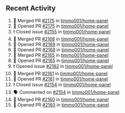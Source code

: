 ## Recent Activity

<!--START_SECTION:activity-->
1. 🎉 Merged PR [#2175](https://github.com/timmo001/home-panel/pull/2175) in [timmo001/home-panel](https://github.com/timmo001/home-panel)
2. 💪 Opened PR [#2175](https://github.com/timmo001/home-panel/pull/2175) in [timmo001/home-panel](https://github.com/timmo001/home-panel)
3. ❗️ Closed issue [#2155](https://github.com/timmo001/home-panel/issues/2155) in [timmo001/home-panel](https://github.com/timmo001/home-panel)
4. 🎉 Merged PR [#2168](https://github.com/timmo001/home-panel/pull/2168) in [timmo001/home-panel](https://github.com/timmo001/home-panel)
5. 💪 Opened PR [#2169](https://github.com/timmo001/home-panel/pull/2169) in [timmo001/home-panel](https://github.com/timmo001/home-panel)
6. 💪 Opened PR [#2168](https://github.com/timmo001/home-panel/pull/2168) in [timmo001/home-panel](https://github.com/timmo001/home-panel)
7. 🎉 Merged PR [#2165](https://github.com/timmo001/home-panel/pull/2165) in [timmo001/home-panel](https://github.com/timmo001/home-panel)
8. 💪 Opened PR [#2165](https://github.com/timmo001/home-panel/pull/2165) in [timmo001/home-panel](https://github.com/timmo001/home-panel)
9. ❗️ Opened issue [#2162](https://github.com/timmo001/home-panel/issues/2162) in [timmo001/home-panel](https://github.com/timmo001/home-panel)
10. 🎉 Merged PR [#2161](https://github.com/timmo001/home-panel/pull/2161) in [timmo001/home-panel](https://github.com/timmo001/home-panel)
11. 💪 Opened PR [#2161](https://github.com/timmo001/home-panel/pull/2161) in [timmo001/home-panel](https://github.com/timmo001/home-panel)
12. ❗️ Closed issue [#2154](https://github.com/timmo001/home-panel/issues/2154) in [timmo001/home-panel](https://github.com/timmo001/home-panel)
13. 🗣 Commented on [#2154](https://github.com/timmo001/home-panel/issues/2154) in [timmo001/home-panel](https://github.com/timmo001/home-panel)
14. 🎉 Merged PR [#2160](https://github.com/timmo001/home-panel/pull/2160) in [timmo001/home-panel](https://github.com/timmo001/home-panel)
15. 💪 Opened PR [#2160](https://github.com/timmo001/home-panel/pull/2160) in [timmo001/home-panel](https://github.com/timmo001/home-panel)
<!--END_SECTION:activity-->
